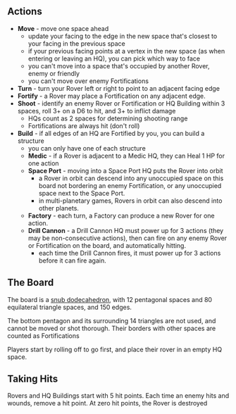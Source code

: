 ## Actions

- **Move** - move one space ahead
  - update your facing to the edge in the new space that's closest to your facing in the previous space
  - if your previous facing points at a vertex in the new space (as when entering or leaving an HQ), you can pick which way to face
  - you can't move into a space that's occupied by another Rover, enemy or friendly
  - you can't move over enemy Fortifications
- **Turn** - turn your Rover left or right to point to an adjacent facing edge
- **Fortify** - a Rover may place a Fortification on any adjacent edge.
- **Shoot** - identify an enemy Rover or Fortification or HQ Building within 3 spaces, roll 3+ on a D6 to hit, and 3+ to inflict damage
  - HQs count as 2 spaces for determining shooting range
  - Fortifications are always hit (don't roll)
- **Build** - if all edges of an HQ are Fortified by you, you can build a structure
  - you can only have one of each structure
  - **Medic** - if a Rover is adjacent to a Medic HQ, they can Heal 1 HP for one action
  - **Space Port** - moving into a Space Port HQ puts the Rover into orbit
    - a Rover in orbit can descend into any unoccupied space on this board not bordering an enemy Fortification, or any unoccupied space next to the Space Port.
    - in multi-planetary games, Rovers in orbit can also descend into other planets.
  - **Factory** - each turn, a Factory can produce a new Rover for one action.
  - **Drill Cannon** - a Drill Cannon HQ must power up for 3 actions (they may be non-consecutive actions), then can fire on any enemy Rover or Fortification on the board, and automatically hitting.
    - each time the Drill Cannon fires, it must power up for 3 actions before it can fire again.

## The Board

The board is a [snub dodecahedron](https://en.wikipedia.org/wiki/Snub_dodecahedron), with 12 pentagonal spaces and 80 equilateral triangle spaces, and 150 edges.

The bottom pentagon and its surrounding 14 triangles are not used, and cannot be moved or shot thorough. Their borders with other spaces are counted as Fortifications

Players start by rolling off to go first, and place their rover in an empty HQ space.

## Taking Hits

Rovers and HQ Buildings start with 5 hit points. Each time an enemy hits and wounds, remove a hit point. At zero hit points, the Rover is destroyed
